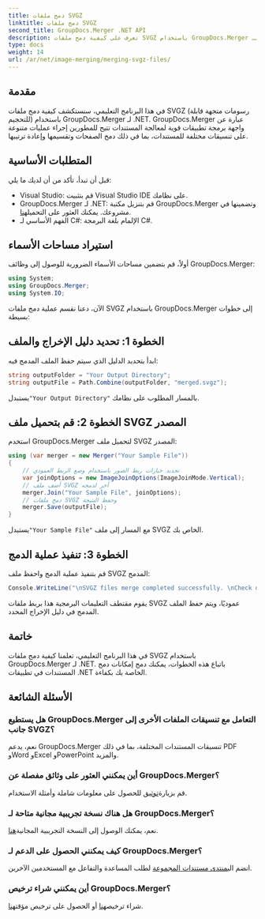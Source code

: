 ```yaml
---
title: دمج ملفات SVGZ
linktitle: دمج ملفات SVGZ
second_title: GroupDocs.Merger .NET API
description: تعرف على كيفية دمج ملفات SVGZ باستخدام GroupDocs.Merger لـ .NET من خلال هذا البرنامج التعليمي خطوة بخطوة. تعزيز مهارات التعامل مع المستندات الخاصة بك.
type: docs
weight: 14
url: /ar/net/image-merging/merging-svgz-files/
---
```

## مقدمة
في هذا البرنامج التعليمي، سنستكشف كيفية دمج ملفات SVGZ (رسومات متجهة قابلة للتحجيم) باستخدام GroupDocs.Merger لـ .NET. GroupDocs.Merger عبارة عن واجهة برمجة تطبيقات قوية لمعالجة المستندات تتيح للمطورين إجراء عمليات متنوعة على تنسيقات مختلفة للمستندات، بما في ذلك دمج الصفحات وتقسيمها وإعادة ترتيبها.
## المتطلبات الأساسية
قبل أن تبدأ، تأكد من أن لديك ما يلي:
- Visual Studio: قم بتثبيت Visual Studio IDE على نظامك.
-  GroupDocs.Merger لـ .NET: قم بتنزيل مكتبة GroupDocs.Merger وتضمينها في مشروعك. يمكنك العثور على التحميل[هنا](https://releases.groupdocs.com/merger/net/).
- الفهم الأساسي لـ C#: الإلمام بلغة البرمجة C#.

## استيراد مساحات الأسماء
أولاً، قم بتضمين مساحات الأسماء الضرورية للوصول إلى وظائف GroupDocs.Merger:
```csharp
using System; 
using GroupDocs.Merger;
using System.IO;
```

الآن، دعنا نقسم عملية دمج ملفات SVGZ باستخدام GroupDocs.Merger إلى خطوات بسيطة:
## الخطوة 1: تحديد دليل الإخراج والملف
ابدأ بتحديد الدليل الذي سيتم حفظ الملف المدمج فيه:
```csharp
string outputFolder = "Your Output Directory";
string outputFile = Path.Combine(outputFolder, "merged.svgz");
```
 يستبدل`"Your Output Directory"` بالمسار المطلوب على نظامك.
## الخطوة 2: قم بتحميل ملف SVGZ المصدر
استخدم GroupDocs.Merger لتحميل ملف SVGZ المصدر:
```csharp
using (var merger = new Merger("Your Sample File"))
{
    // تحديد خيارات ربط الصور باستخدام وضع الربط العمودي
    var joinOptions = new ImageJoinOptions(ImageJoinMode.Vertical);
    // أضف ملف SVGZ آخر لدمجه
    merger.Join("Your Sample File", joinOptions);
    // دمج ملفات SVGZ وحفظ النتيجة
    merger.Save(outputFile);
}
```
 يستبدل`"Your Sample File"` مع المسار إلى ملف SVGZ الخاص بك.
## الخطوة 3: تنفيذ عملية الدمج
قم بتنفيذ عملية الدمج واحفظ ملف SVGZ المدمج:
```csharp
Console.WriteLine("\nSVGZ files merge completed successfully. \nCheck output in {0}", outputFolder);
```
يقوم مقتطف التعليمات البرمجية هذا بربط ملفات SVGZ عموديًا، ويتم حفظ الملف المدمج في دليل الإخراج المحدد.

## خاتمة
في هذا البرنامج التعليمي، تعلمنا كيفية دمج ملفات SVGZ باستخدام GroupDocs.Merger لـ .NET. باتباع هذه الخطوات، يمكنك دمج إمكانات دمج المستندات في تطبيقات .NET الخاصة بك بكفاءة.

## الأسئلة الشائعة
### هل يستطيع GroupDocs.Merger التعامل مع تنسيقات الملفات الأخرى إلى جانب SVGZ؟
نعم، يدعم GroupDocs.Merger تنسيقات المستندات المختلفة، بما في ذلك PDF وWord وExcel وPowerPoint والمزيد.
### أين يمكنني العثور على وثائق مفصلة عن GroupDocs.Merger؟
 قم بزيارة[توثيق](https://reference.groupdocs.com/merger/net/) للحصول على معلومات شاملة وأمثلة الاستخدام.
### هل هناك نسخة تجريبية مجانية متاحة لـ GroupDocs.Merger؟
 نعم، يمكنك الوصول إلى النسخة التجريبية المجانية[هنا](https://releases.groupdocs.com/).
### كيف يمكنني الحصول على الدعم لـ GroupDocs.Merger؟
 انضم الي[منتدى مستندات المجموعة](https://forum.groupdocs.com/c/merger/32) لطلب المساعدة والتفاعل مع المستخدمين الآخرين.
### أين يمكنني شراء ترخيص GroupDocs.Merger؟
 شراء ترخيص[هنا](https://purchase.groupdocs.com/buy) أو الحصول على ترخيص مؤقت[هنا](https://purchase.groupdocs.com/temporary-license/).